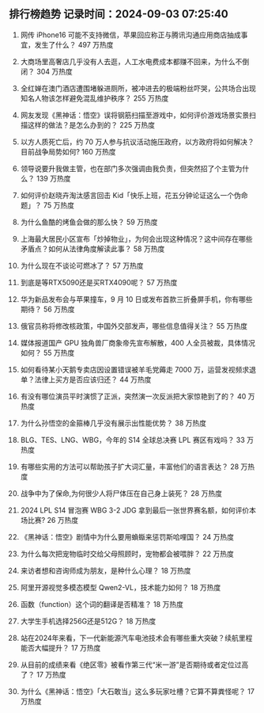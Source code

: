 
## 排行榜趋势 记录时间：2024-09-03 07:25:40
  
  1. 网传 iPhone16 可能不支持微信，苹果回应称正与腾讯沟通应用商店抽成事宜，发生了什么？ 497 万热度
    
  2. 大商场里高奢店几乎没有人去逛，人工水电费成本都赚不回来，为什么不倒闭？ 304 万热度
    
  3. 全红婵在澳门酒店遭围堵躲进厕所，被冲进去的极端粉丝吓哭，公共场合出现知名人物该怎样避免混乱维护秩序？ 255 万热度
    
  4. 网友发现《黑神话：悟空》误将钢筋扫描至游戏中，如何评价游戏场景实景扫描这样的做法？是怎么办到的？ 225 万热度
    
  5. 以方人质死亡后，约 70 万人参与抗议活动施压政府，以方政府将如何解决？目前战争局势如何? 160 万热度
    
  6. 领导说要升我做主管，也在部门多次强调由我负责，但突然招了个主管为什么？ 139 万热度
    
  7. 如何评价赵晓卉淘汰感言回击 Kid「快乐上班，花五分钟论证这么一个伪命题」？ 75 万热度
    
  8. 为什么鱼酷的烤鱼会做的那么快？ 59 万热度
    
  9. 上海最大居民小区宣布「炒掉物业」，为何会出现这种情况？这中间存在哪些矛盾点？如何从法律角度解读此事？ 58 万热度
    
  10. 为什么现在不谈论可燃冰了？ 57 万热度
    
  11. 到底是等RTX5090还是买RTX4090呢？ 57 万热度
    
  12. 华为新品发布会与苹果撞车，9 月 10 日或发布首款三折叠屏手机，你有哪些期待？ 56 万热度
    
  13. 俄官员称将修改核政策，中国外交部发声，哪些信息值得关注？ 55 万热度
    
  14. 媒体报道国产 GPU 独角兽厂商象帝先宣布解散，400 人全员被裁，具体情况如何？ 55 万热度
    
  15. 如何看待某小天鹅专卖店因设置错误被羊毛党薅走 7000 万，运营发视频求退单？法律上买方是否应该归还？ 44 万热度
    
  16. 有没有哪位演员平时演惯了正派，突然演一次反派把大家惊艳到了的？ 40 万热度
    
  17. 为什么孙悟空的金箍棒几乎没有展示出性能优势？ 38 万热度
    
  18. BLG、TES、LNG、WBG，今年的 S14 全球总决赛 LPL 赛区有戏吗？ 33 万热度
    
  19. 有哪些实用的方法可以帮助孩子扩大词汇量，丰富他们的语言表达？ 28 万热度
    
  20. 战争中为了保命,为何很少人将尸体压在自己身上装死？ 28 万热度
    
  21. 2024 LPL S14 冒泡赛 WBG 3-2 JDG 拿到最后一张世界赛名额，如何评价本场比赛? 26 万热度
    
  22. 《黑神话：悟空》剧情中为什么要用蝜蝂来惩罚斯哈哩国？ 24 万热度
    
  23. 为什么每次把宠物临时交给父母照顾时，宠物都会被喂胖？ 22 万热度
    
  24. 来访者想和咨询师成为朋友，是种什么心理？ 18 万热度
    
  25. 阿里开源视觉多模态模型 Qwen2-VL，技术能力如何？ 18 万热度
    
  26. 函数（function）这个词的翻译是否精准？ 18 万热度
    
  27. 大学生手机选择256G还是512G？ 18 万热度
    
  28. 站在2024年来看，下一代新能源汽车电池技术会有哪些重大突破？续航里程能否大幅提升？ 17 万热度
    
  29. 从目前的成绩来看《绝区零》被看作第三代“米一游”是否期待或者定位过高了？ 17 万热度
    
  30. 为什么《黑神话：悟空》「大石敢当」这么多玩家吐槽？它算不算粪怪呢？ 17 万热度
    